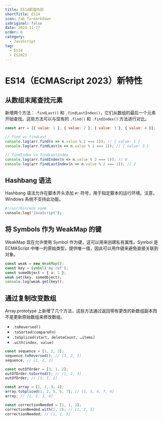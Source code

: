 ```yaml
---
title: ES14新增内容
shortTitle: ES14
icon: fab fa-markdown
isOriginal: false
date: 2024-11-27
order: 6
category:
  - JavaScript
tag:
  - ES14
  - ES2023
---
```


# ES14（ECMAScript 2023）新特性

## 从数组末尾查找元素

新增两个方法：`.findLast()` 和 `.findLastIndex()`，它们从数组的最后一个元素开始查找。这些方法可以与现有的 `.find()` 和 `.findIndex()` 方法进行对比。

```js
const arr = [{ value: 1 }, { value: 2 }, { value: 3 }, { value: 4 }];

// find vs findLast
console.log(arr.find(n => n.value % 2 === 1)); // { value: 1 }
console.log(arr.findLast(n => n.value % 2 === 1)); // { value: 3 }

// findIndex vs findLastIndex
console.log(arr.findIndex(n => n.value % 2 === 1)); // 0
console.log(arr.findLastIndex(n => n.value % 2 === 1)); // 2
```

## Hashbang 语法

Hashbang 语法允许在脚本开头添加 `#!` 符号，用于指定脚本的运行环境。注意，Windows 系统不支持此功能。

```bash
#!/usr/bin/env node
console.log("JavaScript");
```

## 将 Symbols 作为 WeakMap 的键

WeakMap 现在允许使用 Symbol 作为键，这可以用来创建私有属性。Symbol 是 ECMAScript 中唯一的原始类型，提供唯一值，因此可以用作键来避免直接关联到对象。

```js
const weak = new WeakMap();
const key = Symbol('my ref');
const someObject = { a: 1 };
weak.set(key, someObject);
console.log(weak.get(key));
```

## 通过复制改变数组

Array.prototype 上新增了几个方法，这些方法通过返回带有更改的新数组副本而不是更新原始数组来修改数组。

- `.toReversed()`
- `.toSorted(compareFn)`
- `.toSpliced(start, deleteCount, …items)`
- `.with(index, value)`

```js
const sequence = [1, 2, 3];
sequence.toReversed(); // [3, 2, 1]
sequence; // [1, 2, 3]

const outOfOrder = [3, 1, 2];
outOfOrder.toSorted(); // [1, 2, 3]
outOfOrder; // [3, 1, 2]

const array = [1, 2, 3, 4];
array.toSpliced(1, 2, 5, 6, 7); // [1, 5, 6, 7, 4]
array; // [1, 2, 3, 4]

const correctionNeeded = [1, 1, 3];
correctionNeeded.with(1, 2); // [1, 2, 3]
correctionNeeded; // [1, 1, 3]
```
